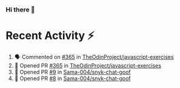 ### Hi there 👋

<!--
**Sama-004/Sama-004** is a ✨ _special_ ✨ repository because its `README.md` (this file) appears on your GitHub profile.

Here are some ideas to get you started:

- 🔭 I’m currently working on ...
- 🌱 I’m currently learning ...
- 👯 I’m looking to collaborate on ...
- 🤔 I’m looking for help with ...
- 💬 Ask me about ...
- 📫 How to reach me: ...
- 😄 Pronouns: ...
- ⚡ Fun fact: ...
-->
# Recent Activity :zap:
<!--START_SECTION:activity-->
1. 🗣 Commented on [#365](https://github.com/TheOdinProject/javascript-exercises/issues/365) in [TheOdinProject/javascript-exercises](https://github.com/TheOdinProject/javascript-exercises)
2. 💪 Opened PR [#365](https://github.com/TheOdinProject/javascript-exercises/pull/365) in [TheOdinProject/javascript-exercises](https://github.com/TheOdinProject/javascript-exercises)
3. 💪 Opened PR [#9](https://github.com/Sama-004/snyk-chat-goof/pull/9) in [Sama-004/snyk-chat-goof](https://github.com/Sama-004/snyk-chat-goof)
4. 💪 Opened PR [#8](https://github.com/Sama-004/snyk-chat-goof/pull/8) in [Sama-004/snyk-chat-goof](https://github.com/Sama-004/snyk-chat-goof)
<!--END_SECTION:activity-->

